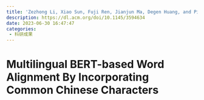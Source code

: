 ```yaml
---
title: 'Zezhong Li, Xiao Sun, Fuji Ren, Jianjun Ma, Degen Huang, and Piao Shi. 2023. Multilingual BERT-based Word Alignment By Incorporating Common Chinese Characters. ACM Trans. Asian Low-Resour. Lang. Inf. Process. 22, 6, Article 183 (June 2023), 13 pages.'
description: https://dl.acm.org/doi/10.1145/3594634
date: 2023-06-30 16:47:47
categories:
 - 科研成果
---
```

# Multilingual BERT-based Word Alignment By Incorporating Common Chinese Characters